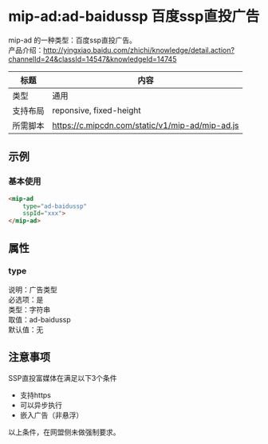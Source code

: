# mip-ad:ad-baidussp 百度ssp直投广告

mip-ad 的一种类型：百度ssp直投广告。  
产品介绍：http://yingxiao.baidu.com/zhichi/knowledge/detail.action?channelId=24&classId=14547&knowledgeId=14745

标题|内容
----|----
类型|通用
支持布局|reponsive, fixed-height
所需脚本|https://c.mipcdn.com/static/v1/mip-ad/mip-ad.js

## 示例

### 基本使用

```html
<mip-ad 
    type="ad-baidussp"
    sspId="xxx">
</mip-ad>
```

## 属性

### type

说明：广告类型  
必选项：是  
类型：字符串  
取值：ad-baidussp  
默认值：无

## 注意事项

SSP直投富媒体在满足以下3个条件

- 支持https
- 可以异步执行
- 嵌入广告（非悬浮）

以上条件，在网盟侧未做强制要求。  
